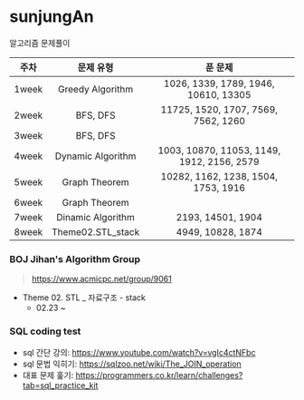 # sunjungAn
알고리즘 문제풀이

|주차|문제 유형|푼 문제|
|:---:|:---:|:---:|
|1week|Greedy Algorithm|1026, 1339, 1789, 1946, 10610, 13305|
|2week|BFS, DFS|11725, 1520, 1707, 7569, 7562, 1260|
|3week|BFS, DFS||
|4week|Dynamic Algorithm|1003, 10870, 11053, 1149, 1912, 2156, 2579|
|5week|Graph Theorem|10282, 1162, 1238, 1504, 1753, 1916|
|6week|Graph Theorem||
|7week|Dinamic Algorithm|2193, 14501, 1904|
|8week|Theme02.STL_stack|4949, 10828, 1874|

### BOJ Jihan's Algorithm Group
> https://www.acmicpc.net/group/9061
+ Theme 02. STL _ 자료구조 - stack
  + 02.23 ~  



### SQL coding test
+ sql 간단 강의: https://www.youtube.com/watch?v=vgIc4ctNFbc
+ sql 문법 익히기: https://sqlzoo.net/wiki/The_JOIN_operation
+ 대표 문제 훑기: https://programmers.co.kr/learn/challenges?tab=sql_practice_kit
